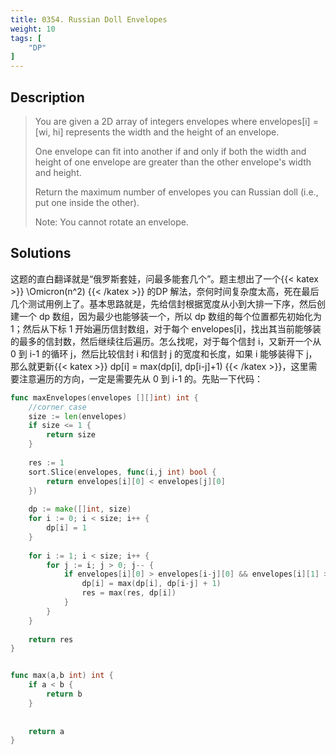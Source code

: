 ```yaml
---
title: 0354. Russian Doll Envelopes
weight: 10
tags: [
	"DP"
]
---
```

## Description
> You are given a 2D array of integers envelopes where envelopes[i] = [wi, hi] represents the width and the height of an envelope.
> 
> One envelope can fit into another if and only if both the width and height of one envelope are greater than the other envelope's width and height.
> 
> Return the maximum number of envelopes you can Russian doll (i.e., put one inside the other).
> 
> Note: You cannot rotate an envelope.

## Solutions
这题的直白翻译就是“俄罗斯套娃，问最多能套几个”。题主想出了一个{{< katex >}} \Omicron(n^2) {{< /katex >}} 的DP 解法，奈何时间复杂度太高，死在最后几个测试用例上了。基本思路就是，先给信封根据宽度从小到大排一下序，然后创建一个 dp 数组，因为最少也能够装一个，所以 dp 数组的每个位置都先初始化为 1；然后从下标 1 开始遍历信封数组，对于每个 envelopes[i]，找出其当前能够装的最多的信封数，然后继续往后遍历。怎么找呢，对于每个信封 i，又新开一个从 0 到 i-1 的循环 j，然后比较信封 i 和信封 j 的宽度和长度，如果 i 能够装得下 j，那么就更新{{< katex >}} dp[i] = max(dp[i], dp[i-j]+1) {{< /katex >}}，这里需要注意遍历的方向，一定是需要先从 0 到 i-1 的。先贴一下代码：
```go
func maxEnvelopes(envelopes [][]int) int {
    //corner case
    size := len(envelopes)
    if size <= 1 {
        return size
    }
    
    res := 1
    sort.Slice(envelopes, func(i,j int) bool {
        return envelopes[i][0] < envelopes[j][0]
    })
    
    dp := make([]int, size)
    for i := 0; i < size; i++ {
        dp[i] = 1
    }
    
    for i := 1; i < size; i++ {
        for j := i; j > 0; j-- {
            if envelopes[i][0] > envelopes[i-j][0] && envelopes[i][1] > envelopes[i-j][1] {
                dp[i] = max(dp[i], dp[i-j] + 1)
                res = max(res, dp[i])
            }
        }
    }
    
    return res
}


func max(a,b int) int {
    if a < b {
        return b
    }
    
    
    return a
}
```
